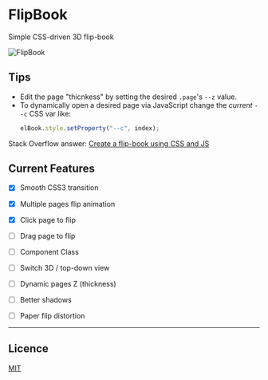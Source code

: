 # FlipBook

Simple CSS-driven 3D flip-book

![FlipBook](./flip-book-roko.gif)

## Tips

- Edit the page "thicnkess" by setting the desired `.page`'s `--z` value.  
- To dynamically open a desired page via JavaScript change the *current* `--c` CSS var like:
    ```js
    elBook.style.setProperty("--c", index);
    ```

Stack Overflow answer: [Create a flip-book using CSS and JS](https://stackoverflow.com/a/76978444/383904)

## Current Features

- [x] Smooth CSS3 transition
- [x] Multiple pages flip animation
- [x] Click page to flip
- [ ] Drag page to flip
- [ ] Component Class
- [ ] Switch 3D / top-down view
- [ ] Dynamic pages Z (thickness)
- [ ] Better shadows
- [ ] Paper flip distortion



___

## Licence

[MIT](./LICENSE)
